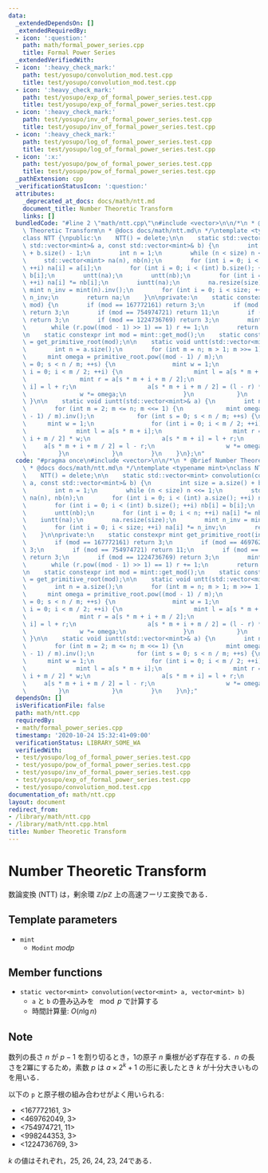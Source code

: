 ```yaml
---
data:
  _extendedDependsOn: []
  _extendedRequiredBy:
  - icon: ':question:'
    path: math/formal_power_series.cpp
    title: Formal Power Series
  _extendedVerifiedWith:
  - icon: ':heavy_check_mark:'
    path: test/yosupo/convolution_mod.test.cpp
    title: test/yosupo/convolution_mod.test.cpp
  - icon: ':heavy_check_mark:'
    path: test/yosupo/exp_of_formal_power_series.test.cpp
    title: test/yosupo/exp_of_formal_power_series.test.cpp
  - icon: ':heavy_check_mark:'
    path: test/yosupo/inv_of_formal_power_series.test.cpp
    title: test/yosupo/inv_of_formal_power_series.test.cpp
  - icon: ':heavy_check_mark:'
    path: test/yosupo/log_of_formal_power_series.test.cpp
    title: test/yosupo/log_of_formal_power_series.test.cpp
  - icon: ':x:'
    path: test/yosupo/pow_of_formal_power_series.test.cpp
    title: test/yosupo/pow_of_formal_power_series.test.cpp
  _pathExtension: cpp
  _verificationStatusIcon: ':question:'
  attributes:
    _deprecated_at_docs: docs/math/ntt.md
    document_title: Number Theoretic Transform
    links: []
  bundledCode: "#line 2 \"math/ntt.cpp\"\n#include <vector>\n\n/*\n * @brief Number\
    \ Theoretic Transform\n * @docs docs/math/ntt.md\n */\ntemplate <typename mint>\n\
    class NTT {\npublic:\n    NTT() = delete;\n\n    static std::vector<mint> convolution(const\
    \ std::vector<mint>& a, const std::vector<mint>& b) {\n        int size = a.size()\
    \ + b.size() - 1;\n        int n = 1;\n        while (n < size) n <<= 1;\n   \
    \     std::vector<mint> na(n), nb(n);\n        for (int i = 0; i < (int) a.size();\
    \ ++i) na[i] = a[i];\n        for (int i = 0; i < (int) b.size(); ++i) nb[i] =\
    \ b[i];\n        untt(na);\n        untt(nb);\n        for (int i = 0; i < n;\
    \ ++i) na[i] *= nb[i];\n        iuntt(na);\n        na.resize(size);\n       \
    \ mint n_inv = mint(n).inv();\n        for (int i = 0; i < size; ++i) na[i] *=\
    \ n_inv;\n        return na;\n    }\n\nprivate:\n    static constexpr mint get_primitive_root(int\
    \ mod) {\n        if (mod == 167772161) return 3;\n        if (mod == 469762049)\
    \ return 3;\n        if (mod == 754974721) return 11;\n        if (mod == 998244353)\
    \ return 3;\n        if (mod == 1224736769) return 3;\n        mint r = 2;\n \
    \       while (r.pow((mod - 1) >> 1) == 1) r += 1;\n        return r;\n    }\n\
    \n    static constexpr int mod = mint::get_mod();\n    static constexpr mint primitive_root\
    \ = get_primitive_root(mod);\n\n    static void untt(std::vector<mint>& a) {\n\
    \        int n = a.size();\n        for (int m = n; m > 1; m >>= 1) {\n      \
    \      mint omega = primitive_root.pow((mod - 1) / m);\n            for (int s\
    \ = 0; s < n / m; ++s) {\n                mint w = 1;\n                for (int\
    \ i = 0; i < m / 2; ++i) {\n                    mint l = a[s * m + i];\n     \
    \               mint r = a[s * m + i + m / 2];\n                    a[s * m +\
    \ i] = l + r;\n                    a[s * m + i + m / 2] = (l - r) * w;\n     \
    \               w *= omega;\n                }\n            }\n        }\n   \
    \ }\n\n    static void iuntt(std::vector<mint>& a) {\n        int n = a.size();\n\
    \        for (int m = 2; m <= n; m <<= 1) {\n            mint omega = primitive_root.pow((mod\
    \ - 1) / m).inv();\n            for (int s = 0; s < n / m; ++s) {\n          \
    \      mint w = 1;\n                for (int i = 0; i < m / 2; ++i) {\n      \
    \              mint l = a[s * m + i];\n                    mint r = a[s * m +\
    \ i + m / 2] * w;\n                    a[s * m + i] = l + r;\n               \
    \     a[s * m + i + m / 2] = l - r;\n                    w *= omega;\n       \
    \         }\n            }\n        }\n    }\n};\n"
  code: "#pragma once\n#include <vector>\n\n/*\n * @brief Number Theoretic Transform\n\
    \ * @docs docs/math/ntt.md\n */\ntemplate <typename mint>\nclass NTT {\npublic:\n\
    \    NTT() = delete;\n\n    static std::vector<mint> convolution(const std::vector<mint>&\
    \ a, const std::vector<mint>& b) {\n        int size = a.size() + b.size() - 1;\n\
    \        int n = 1;\n        while (n < size) n <<= 1;\n        std::vector<mint>\
    \ na(n), nb(n);\n        for (int i = 0; i < (int) a.size(); ++i) na[i] = a[i];\n\
    \        for (int i = 0; i < (int) b.size(); ++i) nb[i] = b[i];\n        untt(na);\n\
    \        untt(nb);\n        for (int i = 0; i < n; ++i) na[i] *= nb[i];\n    \
    \    iuntt(na);\n        na.resize(size);\n        mint n_inv = mint(n).inv();\n\
    \        for (int i = 0; i < size; ++i) na[i] *= n_inv;\n        return na;\n\
    \    }\n\nprivate:\n    static constexpr mint get_primitive_root(int mod) {\n\
    \        if (mod == 167772161) return 3;\n        if (mod == 469762049) return\
    \ 3;\n        if (mod == 754974721) return 11;\n        if (mod == 998244353)\
    \ return 3;\n        if (mod == 1224736769) return 3;\n        mint r = 2;\n \
    \       while (r.pow((mod - 1) >> 1) == 1) r += 1;\n        return r;\n    }\n\
    \n    static constexpr int mod = mint::get_mod();\n    static constexpr mint primitive_root\
    \ = get_primitive_root(mod);\n\n    static void untt(std::vector<mint>& a) {\n\
    \        int n = a.size();\n        for (int m = n; m > 1; m >>= 1) {\n      \
    \      mint omega = primitive_root.pow((mod - 1) / m);\n            for (int s\
    \ = 0; s < n / m; ++s) {\n                mint w = 1;\n                for (int\
    \ i = 0; i < m / 2; ++i) {\n                    mint l = a[s * m + i];\n     \
    \               mint r = a[s * m + i + m / 2];\n                    a[s * m +\
    \ i] = l + r;\n                    a[s * m + i + m / 2] = (l - r) * w;\n     \
    \               w *= omega;\n                }\n            }\n        }\n   \
    \ }\n\n    static void iuntt(std::vector<mint>& a) {\n        int n = a.size();\n\
    \        for (int m = 2; m <= n; m <<= 1) {\n            mint omega = primitive_root.pow((mod\
    \ - 1) / m).inv();\n            for (int s = 0; s < n / m; ++s) {\n          \
    \      mint w = 1;\n                for (int i = 0; i < m / 2; ++i) {\n      \
    \              mint l = a[s * m + i];\n                    mint r = a[s * m +\
    \ i + m / 2] * w;\n                    a[s * m + i] = l + r;\n               \
    \     a[s * m + i + m / 2] = l - r;\n                    w *= omega;\n       \
    \         }\n            }\n        }\n    }\n};"
  dependsOn: []
  isVerificationFile: false
  path: math/ntt.cpp
  requiredBy:
  - math/formal_power_series.cpp
  timestamp: '2020-10-24 15:32:41+09:00'
  verificationStatus: LIBRARY_SOME_WA
  verifiedWith:
  - test/yosupo/log_of_formal_power_series.test.cpp
  - test/yosupo/pow_of_formal_power_series.test.cpp
  - test/yosupo/inv_of_formal_power_series.test.cpp
  - test/yosupo/exp_of_formal_power_series.test.cpp
  - test/yosupo/convolution_mod.test.cpp
documentation_of: math/ntt.cpp
layout: document
redirect_from:
- /library/math/ntt.cpp
- /library/math/ntt.cpp.html
title: Number Theoretic Transform
---
```

# Number Theoretic Transform

数論変換 (NTT) は，剰余環 $\mathbb{Z}/p\mathbb{Z}$ 上の高速フーリエ変換である．

## Template parameters

- `mint`
    - `Modint` $mod p$

## Member functions

- `static vector<mint> convolution(vector<mint> a, vector<mint> b)`
    - `a` と `b` の畳み込みを $\mod p$ で計算する
    - 時間計算量: $O(n\lg n)$

## Note

数列の長さ $n$ が $p - 1$ を割り切るとき，1の原子 $n$ 乗根が必ず存在する．$n$ の長さを2冪にするため，素数 $p$ は $a \times 2^k + 1$ の形に表したとき $k$ が十分大きいものを用いる．

以下の `p` と原子根の組み合わせがよく用いられる:
- <167772161, 3>
- <469762049, 3>
- <754974721, 11>
- <998244353, 3>
- <1224736769, 3>

$k$ の値はそれぞれ，25, 26, 24, 23, 24である．